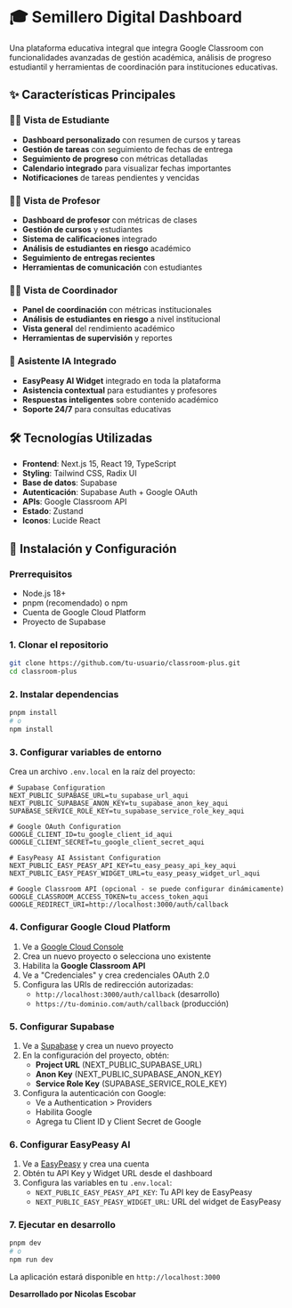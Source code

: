 # 🎓 Semillero Digital Dashboard

Una plataforma educativa integral que integra Google Classroom con funcionalidades avanzadas de gestión académica, análisis de progreso estudiantil y herramientas de coordinación para instituciones educativas.

## ✨ Características Principales

### 👨‍🎓 **Vista de Estudiante**
- **Dashboard personalizado** con resumen de cursos y tareas
- **Gestión de tareas** con seguimiento de fechas de entrega
- **Seguimiento de progreso** con métricas detalladas
- **Calendario integrado** para visualizar fechas importantes
- **Notificaciones** de tareas pendientes y vencidas

### 👨‍🏫 **Vista de Profesor**
- **Dashboard de profesor** con métricas de clases
- **Gestión de cursos** y estudiantes
- **Sistema de calificaciones** integrado
- **Análisis de estudiantes en riesgo** académico
- **Seguimiento de entregas recientes**
- **Herramientas de comunicación** con estudiantes

### 👨‍💼 **Vista de Coordinador**
- **Panel de coordinación** con métricas institucionales
- **Análisis de estudiantes en riesgo** a nivel institucional
- **Vista general** del rendimiento académico
- **Herramientas de supervisión** y reportes

### 🤖 **Asistente IA Integrado**
- **EasyPeasy AI Widget** integrado en toda la plataforma
- **Asistencia contextual** para estudiantes y profesores
- **Respuestas inteligentes** sobre contenido académico
- **Soporte 24/7** para consultas educativas

## 🛠️ Tecnologías Utilizadas

- **Frontend**: Next.js 15, React 19, TypeScript
- **Styling**: Tailwind CSS, Radix UI
- **Base de datos**: Supabase
- **Autenticación**: Supabase Auth + Google OAuth
- **APIs**: Google Classroom API
- **Estado**: Zustand
- **Iconos**: Lucide React

## 🚀 Instalación y Configuración

### Prerrequisitos

- Node.js 18+ 
- pnpm (recomendado) o npm
- Cuenta de Google Cloud Platform
- Proyecto de Supabase

### 1. Clonar el repositorio

```bash
git clone https://github.com/tu-usuario/classroom-plus.git
cd classroom-plus
```

### 2. Instalar dependencias

```bash
pnpm install
# o
npm install
```

### 3. Configurar variables de entorno

Crea un archivo `.env.local` en la raíz del proyecto:

```env
# Supabase Configuration
NEXT_PUBLIC_SUPABASE_URL=tu_supabase_url_aqui
NEXT_PUBLIC_SUPABASE_ANON_KEY=tu_supabase_anon_key_aqui
SUPABASE_SERVICE_ROLE_KEY=tu_supabase_service_role_key_aqui

# Google OAuth Configuration
GOOGLE_CLIENT_ID=tu_google_client_id_aqui
GOOGLE_CLIENT_SECRET=tu_google_client_secret_aqui

# EasyPeasy AI Assistant Configuration
NEXT_PUBLIC_EASY_PEASY_API_KEY=tu_easy_peasy_api_key_aqui
NEXT_PUBLIC_EASY_PEASY_WIDGET_URL=tu_easy_peasy_widget_url_aqui

# Google Classroom API (opcional - se puede configurar dinámicamente)
GOOGLE_CLASSROOM_ACCESS_TOKEN=tu_access_token_aqui
GOOGLE_REDIRECT_URI=http://localhost:3000/auth/callback

```

### 4. Configurar Google Cloud Platform

1. Ve a [Google Cloud Console](https://console.cloud.google.com/)
2. Crea un nuevo proyecto o selecciona uno existente
3. Habilita la **Google Classroom API**
4. Ve a "Credenciales" y crea credenciales OAuth 2.0
5. Configura las URIs de redirección autorizadas:
   - `http://localhost:3000/auth/callback` (desarrollo)
   - `https://tu-dominio.com/auth/callback` (producción)

### 5. Configurar Supabase

1. Ve a [Supabase](https://supabase.com/) y crea un nuevo proyecto
2. En la configuración del proyecto, obtén:
   - **Project URL** (NEXT_PUBLIC_SUPABASE_URL)
   - **Anon Key** (NEXT_PUBLIC_SUPABASE_ANON_KEY)
   - **Service Role Key** (SUPABASE_SERVICE_ROLE_KEY)
3. Configura la autenticación con Google:
   - Ve a Authentication > Providers
   - Habilita Google
   - Agrega tu Client ID y Client Secret de Google

### 6. Configurar EasyPeasy AI

1. Ve a [EasyPeasy](https://easypeasy.ai/) y crea una cuenta
2. Obtén tu API Key y Widget URL desde el dashboard
3. Configura las variables en tu `.env.local`:
   - `NEXT_PUBLIC_EASY_PEASY_API_KEY`: Tu API key de EasyPeasy
   - `NEXT_PUBLIC_EASY_PEASY_WIDGET_URL`: URL del widget de EasyPeasy

### 7. Ejecutar en desarrollo

```bash
pnpm dev
# o
npm run dev
```

La aplicación estará disponible en `http://localhost:3000`

**Desarrollado por Nicolas Escobar**